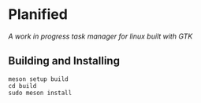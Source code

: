 # Planified
*A work in progress task manager for linux built with GTK*


## Building and Installing

``` shell
meson setup build
cd build
sudo meson install
```
